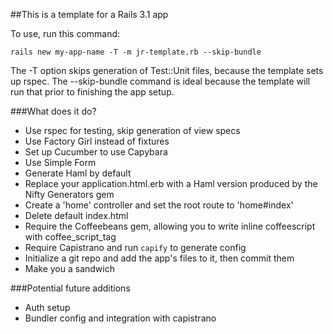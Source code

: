
##This is a template for a Rails 3.1 app

To use, run this command:

````
rails new my-app-name -T -m jr-template.rb --skip-bundle
````

The -T option skips generation of Test::Unit files, because the template
sets up rspec.  The --skip-bundle command is ideal because the template
will run that prior to finishing the app setup.

###What does it do?

- Use rspec for testing, skip generation of view specs
- Use Factory Girl instead of fixtures
- Set up Cucumber to use Capybara
- Use Simple Form
- Generate Haml by default
- Replace your application.html.erb with a Haml version produced by the
  Nifty Generators gem
- Create a 'home' controller and set the root route to 'home#index'
- Delete default index.html
- Require the Coffeebeans gem, allowing you to write inline coffeescript
  with coffee_script_tag
- Require Capistrano and run ````capify```` to generate config
- Initialize a git repo and add the app's files to it, then commit them
- Make you a sandwich

###Potential future additions

- Auth setup
- Bundler config and integration with capistrano

